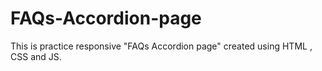 # FAQs-Accordion-page
This is practice responsive "FAQs Accordion page" created using HTML , CSS and JS.
